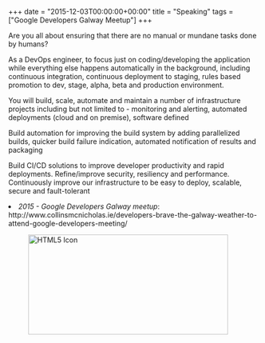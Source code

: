 +++
date = "2015-12-03T00:00:00+00:00"
title = "Speaking"
tags = ["Google Developers Galway Meetup"]
+++



 Are you all about ensuring that there are no manual or mundane tasks done by humans?


 As a DevOps engineer, to focus just on coding/developing the application while everything else happens automatically in the background, including continuous integration, continuous deployment to staging, rules based promotion to dev, stage, alpha, beta and production environment.  

 You will build, scale, automate and maintain a number of infrastructure projects including but not limited to - monitoring and alerting, automated deployments (cloud and on premise), software defined

 Build automation for improving the build system by adding parallelized builds, quicker build failure indication, automated notification of results and packaging

 Build CI/CD solutions to improve developer productivity and rapid deployments.
Refine/improve security, resiliency and performance.
Continuously improve our infrastructure to be easy to deploy, scalable, secure and fault-tolerant
<li><i>2015 - Google Developers Galway meetup</i>: http://www.collinsmcnicholas.ie/developers-brave-the-galway-weather-to-attend-google-developers-meeting/</li>

<figure class="half">
  <img src="/img/gdg.jpg"alt="HTML5 Icon" width="400" height="200">

</figure>
<p> </p>